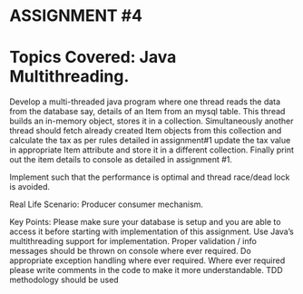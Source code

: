 # ASSIGNMENT #4

# Topics Covered: Java Multithreading.
 
Develop a multi-threaded java program where one thread reads the data from the database say, details of an Item from an mysql table. This thread builds an in-memory object, stores it in a collection. Simultaneously another thread should fetch already created Item objects from this collection and calculate the tax as per rules detailed in assignment#1 update the tax value in appropriate Item attribute and store it in a different collection. Finally print out the item details to console as detailed in assignment #1.
 
Implement such that the performance is optimal and thread race/dead lock is avoided.
 
Real Life Scenario:
Producer consumer mechanism.
 
Key Points:
Please make sure your database is setup and you are able to access it before starting with implementation of this assignment.
Use Java’s multithreading support for implementation.
Proper validation / info messages should be thrown on console where ever required.
Do appropriate exception handling where ever required.
Where ever required please write comments in the code to make it more understandable.
TDD methodology should be used
